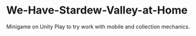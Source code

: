# We-Have-Stardew-Valley-at-Home
Minigame on Unity Play to try work with mobile and collection mechanics. 
